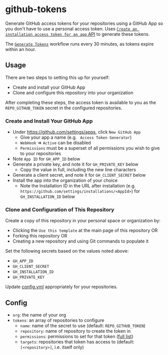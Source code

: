 # github-tokens

Generate GitHub access tokens for your repositories using a GitHub App so you don't have to use a personal access token.
Uses [`Create an installation access token for an app` API](https://docs.github.com/en/rest/reference/apps#create-an-installation-access-token-for-an-app)
to generate these tokens.

The [`Generate Tokens`](./.github/workflows/generate-tokens.yml) workflow runs every 30 minutes,
as tokens expire within an hour.

## Usage

There are two steps to setting this up for yourself:

* Create and install your GitHub App
* Clone and configure this repository into your organization

After completing these steps,
the access token is available to you as the `REPO_GITHUB_TOKEN` secret in the configured repositories.

### Create and Install Your GitHub App

* Under https://github.com/settings/apps, click `New GitHub App`
  * Give your app a name (e.g. ` Access Token Generator`)
  * `WebHook` => `Active` can be disabled
  * `Permissions` must be a superset of all permissions you wish to give to your repositories
* Note `App ID` for `GH_APP_ID` below
* Generate a private key, and note it for `GH_PRIVATE_KEY` below
  * Copy the value in full, including the new line characters
* Generate a client secret, and note it for `GH_CLIENT_SECRET` below
* Install the app into the organization of your choice
  * Note the Installation ID in the URL after installation (e.g. `https://github.com/settings/installations/<AppId>`)
    for `GH_INSTALLATION_ID` below

### Clone and Configuration of This Repository

Create a copy of this repository in your personal space or organization by:

* Clicking the `Use this template` at the main page of this repository OR
* Forking this repository OR
* Creating a new repository and using Git commands to populate it

Set the following secrets based on the values noted above:

* `GH_APP_ID`
* `GH_CLIENT_SECRET`
* `GH_INSTALLATION_ID`
* `GH_PRIVATE_KEY`

Update [config.yml](./config.yml) appropriately for your repositories.

## Config

* `org`: the name of your org
* `tokens`: an array of repositories to configure
  * `name`: name of the secret to use (default: `REPO_GITHUB_TOKEN`)
  * `repository`: name of repository to create the token in
  * `permissions`: permissions to set for that token ([full list](https://docs.github.com/en/rest/reference/apps#create-an-installation-access-token-for-an-app))
  * `targets`: repositories that token has access to (default: `[<repository>]`, i.e. itself only)
